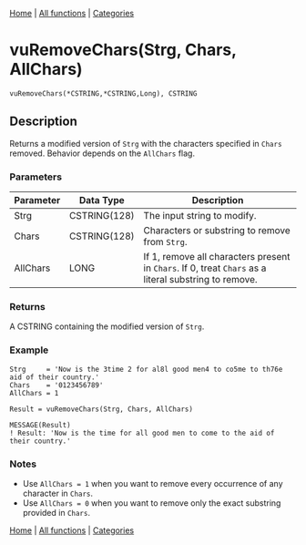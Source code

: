 [Home](../index.md) | [All functions](index.md) | [Categories](../categories/index.md)

# vuRemoveChars(Strg, Chars, AllChars)

```Prototype
vuRemoveChars(*CSTRING,*CSTRING,Long), CSTRING
```


## Description
Returns a modified version of `Strg` with the characters specified in `Chars` removed. Behavior depends on the `AllChars` flag.

### Parameters

| Parameter | Data Type     | Description                                                                 |
|-----------|---------------|-----------------------------------------------------------------------------|
| Strg      | CSTRING(128)  | The input string to modify.                                                 |
| Chars     | CSTRING(128)  | Characters or substring to remove from `Strg`.                             |
| AllChars  | LONG          | If 1, remove all characters present in `Chars`. If 0, treat `Chars` as a literal substring to remove. |

### Returns
A CSTRING containing the modified version of `Strg`.

### Example

```Clarion
Strg     = 'Now is the 3time 2 for al8l good men4 to co5me to th76e aid of their country.'
Chars    = '0123456789'
AllChars = 1

Result = vuRemoveChars(Strg, Chars, AllChars)

MESSAGE(Result)
! Result: 'Now is the time for all good men to come to the aid of their country.'
```

### Notes
- Use `AllChars = 1` when you want to remove every occurrence of any character in `Chars`.  
- Use `AllChars = 0` when you want to remove only the exact substring provided in `Chars`.

[Home](../index.md) | [All functions](index.md) | [Categories](../categories/index.md)
